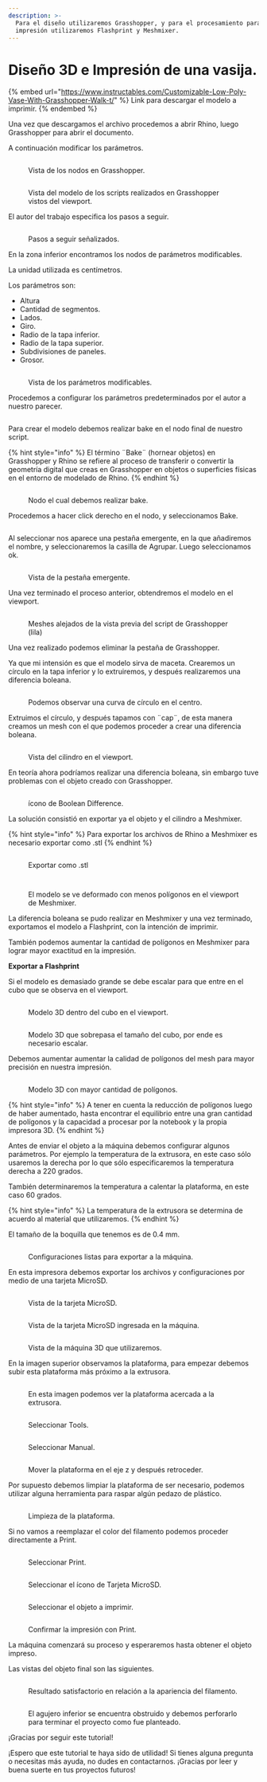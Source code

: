 ```yaml
---
description: >-
  Para el diseño utilizaremos Grasshopper, y para el procesamiento para la
  impresión utilizaremos Flashprint y Meshmixer.
---
```


# Diseño 3D e Impresión de una vasija.

{% embed url="https://www.instructables.com/Customizable-Low-Poly-Vase-With-Grasshopper-Walk-t/" %}
Link para descargar el modelo a imprimir.
{% endembed %}

Una vez que descargamos el archivo procedemos a abrir Rhino, luego Grasshopper para abrir el documento.

&#x20;A continuación modificar los parámetros.

<figure><img src="../.gitbook/assets/image (14) (1) (1) (1).png" alt=""><figcaption><p>Vista de los nodos en Grasshopper.</p></figcaption></figure>

<figure><img src="../.gitbook/assets/image (15) (1) (1) (1).png" alt=""><figcaption><p>Vista del modelo de los scripts realizados en Grasshopper vistos del viewport.</p></figcaption></figure>

El autor del trabajo especifica los pasos a seguir.

<figure><img src="../.gitbook/assets/image (17) (1) (1) (1).png" alt=""><figcaption><p>Pasos a seguir señalizados.</p></figcaption></figure>

En la zona inferior encontramos los nodos de parámetros modificables.

La unidad utilizada es centímetros.

Los parámetros son:

* Altura
* Cantidad de segmentos.
* Lados.
* Giro.
* Radio de la tapa inferior.
* Radio de la tapa superior.
* Subdivisiones de paneles.
* Grosor.

<figure><img src="../.gitbook/assets/image (16) (1) (1) (1).png" alt=""><figcaption><p>Vista de los parámetros modificables.</p></figcaption></figure>

Procedemos a configurar los parámetros predeterminados por el autor a nuestro parecer.&#x20;

<figure><img src="../.gitbook/assets/image (19) (1) (1) (1).png" alt=""><figcaption></figcaption></figure>

Para crear el modelo debemos realizar bake en el nodo final de nuestro script.

{% hint style="info" %}
El término ¨Bake¨ (hornear objetos) en Grasshopper y Rhino se refiere al proceso de transferir o convertir la geometría digital que creas en Grasshopper en objetos o superficies físicas en el entorno de modelado de Rhino.
{% endhint %}

<figure><img src="../.gitbook/assets/image (20) (1).png" alt=""><figcaption><p>Nodo el cual debemos realizar bake.</p></figcaption></figure>

Procedemos a hacer click derecho en el nodo, y seleccionamos Bake.

<figure><img src="../.gitbook/assets/image (21) (1).png" alt=""><figcaption></figcaption></figure>

Al seleccionar nos aparece una pestaña emergente, en la que añadiremos el nombre, y seleccionaremos la casilla de Agrupar. Luego seleccionamos ok.

<figure><img src="../.gitbook/assets/image (22) (1).png" alt=""><figcaption><p>Vista de la pestaña emergente.</p></figcaption></figure>

Una vez terminado el proceso anterior, obtendremos el modelo en el viewport.

<figure><img src="../.gitbook/assets/image (23) (1).png" alt=""><figcaption><p>Meshes alejados de la vista previa del script de Grasshopper (lila)</p></figcaption></figure>

Una vez realizado podemos eliminar la pestaña de Grasshopper.

Ya que mi intensión es que el modelo sirva de maceta. Crearemos un círculo en la tapa inferior y lo extruiremos, y después realizaremos una diferencia boleana.

<figure><img src="../.gitbook/assets/image (24) (1).png" alt=""><figcaption><p>Podemos observar una curva de círculo en el centro.</p></figcaption></figure>

Extruimos el círculo, y después tapamos con ¨cap¨, de esta manera creamos un mesh con el que podemos proceder a crear una diferencia boleana.

<figure><img src="../.gitbook/assets/image (96).png" alt=""><figcaption><p>Vista del cilindro en el viewport.</p></figcaption></figure>

En teoría ahora podríamos realizar una diferencia boleana, sin embargo tuve problemas con el objeto creado con Grasshopper.

<figure><img src="../.gitbook/assets/image (97).png" alt=""><figcaption><p>ícono de Boolean Difference.</p></figcaption></figure>

La solución consistió en exportar ya el objeto y el cilindro a Meshmixer.

{% hint style="info" %}
Para exportar los archivos de Rhino a Meshmixer es necesario exportar como .stl
{% endhint %}

<figure><img src="../.gitbook/assets/image (98).png" alt=""><figcaption><p>Exportar como .stl</p></figcaption></figure>

<figure><img src="../.gitbook/assets/image (100).png" alt=""><figcaption></figcaption></figure>

<figure><img src="../.gitbook/assets/image (99).png" alt=""><figcaption><p>El modelo se ve deformado con menos polígonos en el viewport de Meshmixer.</p></figcaption></figure>

La diferencia boleana se pudo realizar en Meshmixer y una vez terminado, exportamos el modelo a Flashprint, con la intención de imprimir.

También podemos aumentar la cantidad de polígonos en Meshmixer para lograr mayor exactitud en la impresión.

**Exportar a Flashprint**

Si el modelo es demasiado grande se debe escalar para que entre en el cubo que se observa en el viewport.

<figure><img src="../.gitbook/assets/image (3) (1) (1) (1) (1) (1) (1) (1) (1) (1) (1).png" alt=""><figcaption><p>Modelo 3D dentro del cubo en el viewport.</p></figcaption></figure>

<figure><img src="../.gitbook/assets/image (5) (1) (1) (1) (1) (1) (1) (1) (1).png" alt=""><figcaption><p>Modelo 3D que sobrepasa el tamaño del cubo, por ende es necesario escalar.</p></figcaption></figure>

Debemos aumentar aumentar la calidad de polígonos del mesh para mayor precisión en nuestra impresión.

<figure><img src="../.gitbook/assets/image (4) (1) (1) (1) (1) (1) (1) (1) (1).png" alt=""><figcaption><p>Modelo 3D con mayor cantidad de polígonos.</p></figcaption></figure>

{% hint style="info" %}
A tener en cuenta la reducción de polígonos luego de haber aumentado, hasta encontrar el equilibrio entre una gran cantidad de polígonos y la capacidad a procesar por la notebook y la propia impresora 3D.
{% endhint %}

Antes de enviar el objeto a la máquina debemos configurar algunos parámetros. Por ejemplo la temperatura de la extrusora, en este caso sólo usaremos la derecha por lo que sólo especificaremos la temperatura derecha a 220 grados.

También determinaremos la temperatura a calentar la plataforma, en este caso 60 grados.

{% hint style="info" %}
La temperatura de la extrusora se determina de acuerdo al material que utilizaremos.
{% endhint %}

El tamaño de la boquilla que tenemos es de 0.4 mm.

<figure><img src="../.gitbook/assets/image (2) (1) (1) (1) (1) (1) (1) (1) (1) (1).png" alt=""><figcaption><p>Configuraciones listas para exportar a la máquina.</p></figcaption></figure>

En esta impresora debemos exportar los archivos y configuraciones por medio de una tarjeta MicroSD.

<figure><img src="../.gitbook/assets/93acadf1-2d2a-4ec8-baa1-879eb382897e.jpg" alt=""><figcaption><p>Vista de la tarjeta MicroSD.</p></figcaption></figure>

<figure><img src="../.gitbook/assets/47e8ebd4-dfdf-4ef2-87bc-a5a20dabdd4a.jpg" alt=""><figcaption><p>Vista de la tarjeta MicroSD ingresada en la máquina.</p></figcaption></figure>

<figure><img src="../.gitbook/assets/image (6) (1) (1) (1) (1) (1).png" alt=""><figcaption><p>Vista de la máquina 3D que utilizaremos.</p></figcaption></figure>

En la imagen superior observamos la plataforma, para empezar debemos subir esta plataforma más próximo a la extrusora.

<figure><img src="../.gitbook/assets/image (7) (1) (1) (1) (1).png" alt=""><figcaption><p>En esta imagen podemos ver la plataforma acercada a la extrusora.</p></figcaption></figure>

<figure><img src="../.gitbook/assets/WhatsApp Image 2023-10-29 at 12.00.26 (2).jpeg" alt=""><figcaption><p>Seleccionar Tools.</p></figcaption></figure>

<figure><img src="../.gitbook/assets/WhatsApp Image 2023-10-29 at 12.26.54.jpeg" alt=""><figcaption><p>Seleccionar Manual.</p></figcaption></figure>

<figure><img src="../.gitbook/assets/image (45).png" alt=""><figcaption><p>Mover la plataforma en el eje z y después retroceder.</p></figcaption></figure>

Por supuesto debemos limpiar la plataforma de ser necesario, podemos utilizar alguna herramienta para raspar algún pedazo de plástico.

<figure><img src="../.gitbook/assets/WhatsApp Image 2023-10-29 at 12.00.16.jpeg" alt=""><figcaption><p>Limpieza de la plataforma.</p></figcaption></figure>

Si no vamos a reemplazar el color del filamento podemos proceder directamente a Print.

<div>

<figure><img src="../.gitbook/assets/WhatsApp Image 2023-10-29 at 12.00.26 (2) (2).jpeg" alt=""><figcaption><p>Seleccionar Print.</p></figcaption></figure>

 

<figure><img src="../.gitbook/assets/WhatsApp Image 2023-10-29 at 12.00.26 (3).jpeg" alt=""><figcaption><p>Seleccionar el ícono de Tarjeta MicroSD.</p></figcaption></figure>

</div>

<div>

<figure><img src="../.gitbook/assets/WhatsApp Image 2023-10-26 at 14.58.40 (1).jpeg" alt=""><figcaption><p>Seleccionar el objeto a imprimir.</p></figcaption></figure>

 

<figure><img src="../.gitbook/assets/WhatsApp Image 2023-10-30 at 03.09.54.jpeg" alt=""><figcaption><p>Confirmar la impresión con Print.</p></figcaption></figure>

</div>

La máquina comenzará su proceso y esperaremos hasta obtener el objeto impreso.

Las vistas del objeto final son las siguientes.

<figure><img src="../.gitbook/assets/WhatsApp Image 2023-10-29 at 12.00.18 (1).jpeg" alt=""><figcaption><p>Resultado satisfactorio en relación a la apariencia del filamento.</p></figcaption></figure>

<figure><img src="../.gitbook/assets/WhatsApp Image 2023-10-29 at 12.00.19.jpeg" alt=""><figcaption><p>El agujero inferior se encuentra obstruido y debemos perforarlo para terminar el proyecto como fue planteado.</p></figcaption></figure>

¡Gracias por seguir este tutorial!

¡Espero que este tutorial te haya sido de utilidad! Si tienes alguna pregunta o necesitas más ayuda, no dudes en contactarnos. ¡Gracias por leer y buena suerte en tus proyectos futuros!
